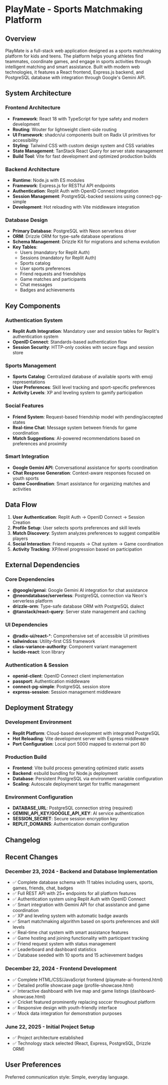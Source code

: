 # PlayMate - Sports Matchmaking Platform

## Overview

PlayMate is a full-stack web application designed as a sports matchmaking platform for kids and teens. The platform helps young athletes find teammates, coordinate games, and engage in sports activities through intelligent matching and smart assistance. Built with modern web technologies, it features a React frontend, Express.js backend, and PostgreSQL database with integration through Google's Gemini API.

## System Architecture

### Frontend Architecture
- **Framework**: React 18 with TypeScript for type safety and modern development
- **Routing**: Wouter for lightweight client-side routing
- **UI Framework**: shadcn/ui components built on Radix UI primitives for accessibility
- **Styling**: Tailwind CSS with custom design system and CSS variables
- **State Management**: TanStack React Query for server state management
- **Build Tool**: Vite for fast development and optimized production builds

### Backend Architecture
- **Runtime**: Node.js with ES modules
- **Framework**: Express.js for RESTful API endpoints
- **Authentication**: Replit Auth with OpenID Connect integration
- **Session Management**: PostgreSQL-backed sessions using connect-pg-simple
- **Development**: Hot reloading with Vite middleware integration

### Database Design
- **Primary Database**: PostgreSQL with Neon serverless driver
- **ORM**: Drizzle ORM for type-safe database operations
- **Schema Management**: Drizzle Kit for migrations and schema evolution
- **Key Tables**:
  - Users (mandatory for Replit Auth)
  - Sessions (mandatory for Replit Auth)
  - Sports catalog
  - User sports preferences
  - Friend requests and friendships
  - Game matches and participants
  - Chat messages
  - Badges and achievements

## Key Components

### Authentication System
- **Replit Auth Integration**: Mandatory user and session tables for Replit's authentication system
- **OpenID Connect**: Standards-based authentication flow
- **Session Security**: HTTP-only cookies with secure flags and session store

### Sports Management
- **Sports Catalog**: Centralized database of available sports with emoji representations
- **User Preferences**: Skill level tracking and sport-specific preferences
- **Activity Levels**: XP and leveling system to gamify participation

### Social Features
- **Friend System**: Request-based friendship model with pending/accepted states
- **Real-time Chat**: Message system between friends for game coordination
- **Match Suggestions**: AI-powered recommendations based on preferences and proximity

### Smart Integration
- **Google Gemini API**: Conversational assistance for sports coordination
- **Chat Response Generation**: Context-aware responses focused on youth sports
- **Game Coordination**: Smart assistance for organizing matches and activities

## Data Flow

1. **User Authentication**: Replit Auth → OpenID Connect → Session Creation
2. **Profile Setup**: User selects sports preferences and skill levels
3. **Match Discovery**: System analyzes preferences to suggest compatible players
4. **Social Interaction**: Friend requests → Chat system → Game coordination
5. **Activity Tracking**: XP/level progression based on participation

## External Dependencies

### Core Dependencies
- **@google/genai**: Google Gemini AI integration for chat assistance
- **@neondatabase/serverless**: PostgreSQL connection via Neon's serverless platform
- **drizzle-orm**: Type-safe database ORM with PostgreSQL dialect
- **@tanstack/react-query**: Server state management and caching

### UI Dependencies
- **@radix-ui/react-***: Comprehensive set of accessible UI primitives
- **tailwindcss**: Utility-first CSS framework
- **class-variance-authority**: Component variant management
- **lucide-react**: Icon library

### Authentication & Session
- **openid-client**: OpenID Connect client implementation
- **passport**: Authentication middleware
- **connect-pg-simple**: PostgreSQL session store
- **express-session**: Session management middleware

## Deployment Strategy

### Development Environment
- **Replit Platform**: Cloud-based development with integrated PostgreSQL
- **Hot Reloading**: Vite development server with Express middleware
- **Port Configuration**: Local port 5000 mapped to external port 80

### Production Build
- **Frontend**: Vite build process generating optimized static assets
- **Backend**: esbuild bundling for Node.js deployment
- **Database**: Persistent PostgreSQL via environment variable configuration
- **Scaling**: Autoscale deployment target for traffic management

### Environment Configuration
- **DATABASE_URL**: PostgreSQL connection string (required)
- **GEMINI_API_KEY/GOOGLE_API_KEY**: AI service authentication
- **SESSION_SECRET**: Secure session encryption key
- **REPLIT_DOMAINS**: Authentication domain configuration

## Changelog

## Recent Changes

### December 23, 2024 - Backend and Database Implementation
- ✅ Complete database schema with 11 tables including users, sports, games, friends, chat, badges
- ✅ Full REST API with 25+ endpoints for all platform features
- ✅ Authentication system using Replit Auth with OpenID Connect
- ✅ Smart integration with Gemini API for chat assistance and game coordination
- ✅ XP and leveling system with automatic badge awards
- ✅ Smart matchmaking algorithm based on sports preferences and skill levels
- ✅ Real-time chat system with smart assistance features
- ✅ Game hosting and joining functionality with participant tracking
- ✅ Friend request system with status management
- ✅ Leaderboard and dashboard statistics
- ✅ Database seeded with 10 sports and 15 achievement badges

### December 22, 2024 - Frontend Development
- ✅ Complete HTML/CSS/JavaScript frontend (playmate-ai-frontend.html)
- ✅ Detailed profile showcase page (profile-showcase.html) 
- ✅ Interactive dashboard with live map and game listings (dashboard-showcase.html)
- ✅ Cricket featured prominently replacing soccer throughout platform
- ✅ Responsive design with youth-friendly interface
- ✅ Mock data integration for demonstration purposes

### June 22, 2025 - Initial Project Setup
- ✅ Project architecture established
- ✅ Technology stack selected (React, Express, PostgreSQL, Drizzle ORM)

## User Preferences

Preferred communication style: Simple, everyday language.